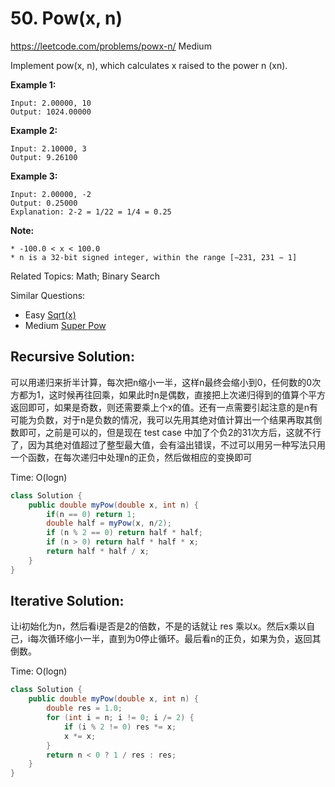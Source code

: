 # 50. Pow(x, n)
<https://leetcode.com/problems/powx-n/>
Medium

Implement pow(x, n), which calculates x raised to the power n (xn).

**Example 1:**

    Input: 2.00000, 10
    Output: 1024.00000

**Example 2:**

    Input: 2.10000, 3
    Output: 9.26100

**Example 3:**

    Input: 2.00000, -2
    Output: 0.25000
    Explanation: 2-2 = 1/22 = 1/4 = 0.25

**Note:**

    * -100.0 < x < 100.0
    * n is a 32-bit signed integer, within the range [−231, 231 − 1]

Related Topics: Math; Binary Search

Similar Questions: 
* Easy [Sqrt(x)](https://leetcode.com/problems/sqrtx/)
* Medium [Super Pow](https://leetcode.com/problems/super-pow/)

## Recursive Solution: 

可以用递归来折半计算，每次把n缩小一半，这样n最终会缩小到0，任何数的0次方都为1，这时候再往回乘，如果此时n是偶数，直接把上次递归得到的值算个平方返回即可，如果是奇数，则还需要乘上个x的值。还有一点需要引起注意的是n有可能为负数，对于n是负数的情况，我可以先用其绝对值计算出一个结果再取其倒数即可，之前是可以的，但是现在 test case 中加了个负2的31次方后，这就不行了，因为其绝对值超过了整型最大值，会有溢出错误，不过可以用另一种写法只用一个函数，在每次递归中处理n的正负，然后做相应的变换即可

Time: O(logn)

```java
class Solution {
    public double myPow(double x, int n) {
        if(n == 0) return 1;
        double half = myPow(x, n/2);
        if (n % 2 == 0) return half * half;
        if (n > 0) return half * half * x;
        return half * half / x;
    }
}
```

## Iterative Solution: 
让i初始化为n，然后看i是否是2的倍数，不是的话就让 res 乘以x。然后x乘以自己，i每次循环缩小一半，直到为0停止循环。最后看n的正负，如果为负，返回其倒数。

Time: O(logn)

```java
class Solution {
    public double myPow(double x, int n) {
        double res = 1.0;
        for (int i = n; i != 0; i /= 2) {
            if (i % 2 != 0) res *= x;
            x *= x;
        }
        return n < 0 ? 1 / res : res;
    }
}
```